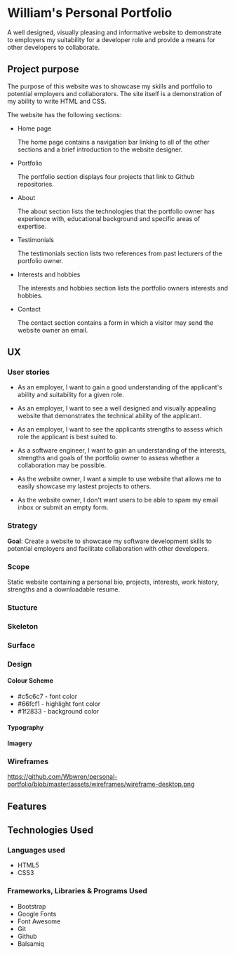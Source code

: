 # William's Personal Portfolio
A well designed, visually pleasing and informative website to demonstrate to employers my suitability for a 
developer role and provide a means for other developers to collaborate. 

## Project purpose
The purpose of this website was to showcase my skills and portfolio to potential employers and collaborators.
The site itself is a demonstration of my ability to write HTML and CSS. 

The website has the following sections:
* Home page

  The home page contains a navigation bar linking to all of the other sections and a brief introduction to the website designer.

* Portfolio

  The portfolio section displays four projects that link to Github repositories.

* About

  The about section lists the technologies that the portfolio owner has experience with, educational background and specific areas of expertise.

* Testimonials

  The testimonials section lists two references from past lecturers of the portfolio owner.

* Interests and hobbies

  The interests and hobbies section lists the portfolio owners interests and hobbies.

* Contact

  The contact section contains a form in which a visitor may send the website owner an email.


## UX

### User stories
* As an employer, I want to gain a good understanding of the applicant's ability and suitability for a given role.

* As an employer, I want to see a well designed and visually appealing website that demonstrates the technical ability of the applicant.

* As an employer, I want to see the applicants strengths to assess which role the applicant is best suited to.

* As a software engineer, I want to gain an understanding of the interests, strengths and goals of the portfolio owner to assess whether a collaboration may be possible.

* As the website owner, I want a simple to use website that allows me to easily showcase my lastest projects to others.

* As the website owner, I don't want users to be able to spam my email inbox or submit an empty form.

### Strategy
__Goal__: Create a website to showcase my software development skills to potential employers and facilitate collaboration with other developers. 

### Scope
Static website containing a personal bio, projects, interests, work history, strengths and a downloadable resume.

### Stucture 
### Skeleton
### Surface

### Design

#### Colour Scheme
* #c5c6c7 - font color
* #66fcf1 - highlight font color
* #1f2833 - background color

#### Typography

#### Imagery

### Wireframes
https://github.com/Wbwren/personal-portfolio/blob/master/assets/wireframes/wireframe-desktop.png

## Features

## Technologies Used
### Languages used
* HTML5
* CSS3

### Frameworks, Libraries & Programs Used
* Bootstrap
* Google Fonts
* Font Awesome
* Git
* Github
* Balsamiq
